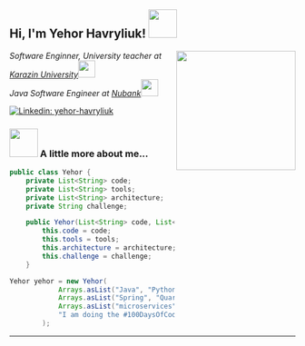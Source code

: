<h2> Hi, I'm Yehor Havryliuk! <img src="https://media.giphy.com/media/mGcNjsfWAjY5AEZNw6/giphy.gif" width="50"></h2>
<img align='right' src="https://media1.giphy.com/media/v1.Y2lkPTc5MGI3NjExMnU5dXZnbGFyamd3c2o1am43YjF0c2ZnOHQyd3Zma2NzMDNuN3NueiZlcD12MV9pbnRlcm5hbF9naWZfYnlfaWQmY3Q9Zw/93UOscPyDH8cdRfSaT/giphy.gif" width="210">
<p><em>Software Enginner, University teacher at <a href="https://karazin.ua/en/">Karazin University</a><img src="https://media.giphy.com/media/fYSnHlufseco8Fh93Z/giphy.gif" width="30"></br>Java Software Engineer at <a href="https://en.otpbank.com.ua">Nubank</a><img src="https://media.giphy.com/media/WUlplcMpOCEmTGBtBW/giphy.gif" width="30"> 
</em></p>

[![Linkedin: yehor-havryliuk](https://img.shields.io/badge/-yehor_havryliuk-blue?style=flat-square&logo=Linkedin&logoColor=white&link=https://www.linkedin.com/in/yehor-havryliuk/)](https://www.linkedin.com/in/yehor-havryliuk/)


### <img src="https://media0.giphy.com/media/v1.Y2lkPTc5MGI3NjExcmN4aHlleTkzNmk0cGticHNqeXM1bGszdW0zOGp5NTNodmdrNDNoaCZlcD12MV9pbnRlcm5hbF9naWZfYnlfaWQmY3Q9Zw/MYI6NK4JOGpOzOriEg/giphy.gif" width="50"> A little more about me...  

```java
public class Yehor {
    private List<String> code;
    private List<String> tools;
    private List<String> architecture;
    private String challenge;

    public Yehor(List<String> code, List<String> tools, List<String> architecture, String challenge) {
        this.code = code;
        this.tools = tools;
        this.architecture = architecture;
        this.challenge = challenge;
    }

Yehor yehor = new Yehor(
            Arrays.asList("Java", "Python", "HTML", "C#"),
            Arrays.asList("Spring", "Quarkus", "Hibernate", "Kafka", "PostgreSQL", "MySQL", "Docker", "Grafana", "OAuth", "OIDC", "Jenkins"),
            Arrays.asList("microservices", "event-driven", "design system patterns"),
            "I am doing the #100DaysOfCode challenge focused on Java and Python"
        );

```

---
